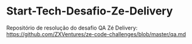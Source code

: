 # Start-Tech-Desafio-Ze-Delivery
Repositório de resolução do desafio QA Zé Delivery: https://github.com/ZXVentures/ze-code-challenges/blob/master/qa.md
